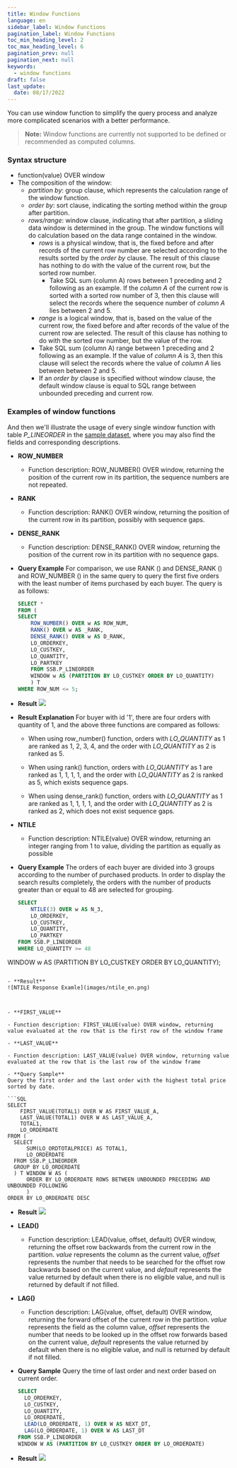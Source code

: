 ```yaml
---
title: Window Functions
language: en
sidebar_label: Window Functions
pagination_label: Window Functions
toc_min_heading_level: 2
toc_max_heading_level: 6
pagination_prev: null
pagination_next: null
keywords:
  - window functions
draft: false
last_update:
  date: 08/17/2022
---
```


You can use window function to simplify the query process and analyze more complicated scenarios with a better performance.

> **Note:** Window functions are currently not supported to be defined or recommended as computed columns.

### Syntax structure

- function(value) OVER window
- The composition of the window:
  - *partition by*: group clause, which represents the calculation range of the window function.
  - *order by*: sort clause, indicating the sorting method within the group after partition.
  - *rows/range*:  window clause, indicating that after partition, a sliding data window is determined in the group. The window functions will do calculation based on the data range contained in the window.
    - *rows* is a physical window, that is, the fixed before and after records of the current row number are selected according to the results sorted by the *order by* clause. The result of this clause has nothing to do with the value of the current row, but the sorted row number. 
      - Take SQL sum (column A) rows between 1 preceding and 2 following as an example. If the *column A* of the current row is sorted with a sorted row number of 3, then this clause will select the records where the sequence number of *column A* lies between 2 and 5.
    -  *range* is a logical window, that is, based on the value of the current row, the fixed before and after records of the value of the current row are selected. The result of this clause has nothing to do with the sorted row number, but the value of the row.
      - Take SQL sum (column A) range between 1 preceding and 2 following as an example. If the value of *column A* is 3, then this clause will select the records where the value of *column A* lies between between 2 and 5.
    - If an *order by* clause is specified without window clause, the default window clause is equal to SQL range between unbounded preceding and current row.

### Examples of window functions

And then we'll illustrate the usage of every single window function with table *P_LINEORDER* in the [sample dataset](../../../../../Get-to-Know-Kyligence-Enterprise/quickstart/sample_dataset.en.md), where you may also find the fields and corresponding descriptions.

- **ROW_NUMBER**

  - Function description: ROW_NUMBER() OVER window, returning the position of the current row in its partition, the sequence numbers are not repeated.

- **RANK**

  - Function description: RANK() OVER window, returning the position of the current row in its partition, possibly with sequence gaps.

- **DENSE_RANK**

  - Function description: DENSE_RANK() OVER window, returning the position of the current row in its partition with no sequence gaps.

- **Query Example**
  For comparison, we use RANK () and DENSE_RANK () and ROW_NUMBER () in the same query to query the first five orders with the least number of items purchased by each buyer. The query is as follows:

  ```SQL
  SELECT *
  FROM (
  SELECT 
      ROW_NUMBER() OVER w AS ROW_NUM,
      RANK() OVER w AS _RANK,
      DENSE_RANK() OVER w AS D_RANK,
      LO_ORDERKEY,
      LO_CUSTKEY,
      LO_QUANTITY,
      LO_PARTKEY
      FROM SSB.P_LINEORDER 
      WINDOW w AS (PARTITION BY LO_CUSTKEY ORDER BY LO_QUANTITY)
      ) T
  WHERE ROW_NUM <= 5;
  ```

- **Result**
  ![](images/rank_and_drank_en.png)

- **Result Explanation**
  For buyer with id '1', there are four orders with quantity of 1, and the above three functions are compared as follows:

  - When using row_number() function, orders with *LO_QUANTITY* as 1 are ranked as 1, 2, 3, 4, and the order with *LO_QUANTITY* as 2 is ranked as 5.
  
  - When using rank() function, orders with *LO_QUANTITY* as 1 are ranked as 1, 1, 1, 1, and the order with *LO_QUANTITY* as 2 is ranked as 5, which exists sequence gaps.
  
  - When using dense_rank() function, orders with *LO_QUANTITY* as 1 are ranked as 1, 1, 1, 1, and the order with *LO_QUANTITY* as 2 is ranked as 2, which does not exist sequence gaps.



- **NTILE**

  - Function description: NTILE(value) OVER window, returning an integer ranging from 1 to value, dividing the partition as equally as possible

- **Query Example**
  The orders of each buyer are divided into 3 groups according to the number of purchased products. In order to display the search results completely, the orders with the number of products greater than or equal to 48 are selected for grouping.

  ```SQL
  SELECT 
      NTILE(3) OVER w AS N_3,
      LO_ORDERKEY,
      LO_CUSTKEY,
      LO_QUANTITY,
      LO_PARTKEY
  FROM SSB.P_LINEORDER
  WHERE LO_QUANTITY >= 48
WINDOW w AS (PARTITION BY LO_CUSTKEY ORDER BY LO_QUANTITY);
  ```

- **Result**
  ![NTILE Response Examle](images/ntile_en.png)

  
  
- **FIRST_VALUE**
  
  - Function description: FIRST_VALUE(value) OVER window, returning value evaluated at the row that is the first row of the window frame

- **LAST_VALUE**
  
  - Function description: LAST_VALUE(value) OVER window, returning value evaluated at the row that is the last row of the window frame

- **Query Sample**
  Query the first order and the last order with the highest total price sorted by date.

  ```SQL
  SELECT 
      FIRST_VALUE(TOTAL1) OVER W AS FIRST_VALUE_A,
      LAST_VALUE(TOTAL1) OVER W AS LAST_VALUE_A,
      TOTAL1,
      LO_ORDERDATE
  FROM (
  	SELECT 
  	    SUM(LO_ORDTOTALPRICE) AS TOTAL1,
  	    LO_ORDERDATE
  	FROM SSB.P_LINEORDER
  	GROUP BY LO_ORDERDATE
  	) T WINDOW W AS (
  		ORDER BY LO_ORDERDATE ROWS BETWEEN UNBOUNDED PRECEDING AND UNBOUNDED FOLLOWING
  		)
  ORDER BY LO_ORDERDATE DESC
  ```

- **Result**
  ![](images/first_last_value_en.png)



- **LEAD()**
  
  - Function description: LEAD(value, offset, default) OVER window, returning the offset row backwards from the current row in the partition. *value* represents the column as the current value, *offset* represents the number that needs to be searched for the offset row backwards based on the current value, and *default* represents the value returned by default when there is no eligible value, and null is returned by default if not filled.
- **LAG()**
  
  - Function description: LAG(value, offset, default) OVER window, returning the forward offset of the current row in the partition. *value* represents the field as the column value, *offset* represents the number that needs to be looked up in the offset row forwards based on the current value, *default* represents the value returned by default when there is no eligible value, and null is returned by default if not filled.

- **Query Sample**
  Query the time of last order and next order based on current order.

  ```SQL
  SELECT
    LO_ORDERKEY,
    LO_CUSTKEY,
    LO_QUANTITY,
    LO_ORDERDATE,
    LEAD(LO_ORDERDATE, 1) OVER W AS NEXT_DT,
    LAG(LO_ORDERDATE, 1) OVER W AS LAST_DT
  FROM SSB.P_LINEORDER
  WINDOW W AS (PARTITION BY LO_CUSTKEY ORDER BY LO_ORDERDATE)
  ```

- **Result**
  ![](images/lead_lag_en.png)
